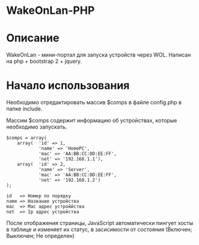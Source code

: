 # WakeOnLan-PHP

# Описание

WakeOnLan - мини-портал для запуска устройств через WOL. Написан на php + bootstrap 2 + jquery.

# Начало использования

Необходимо отредактировать массив $comps в файле config.php в папке include.

Массим $comps содержит информацию об устройствах, которые необходимо запускать.

```
$comps = array(
    array(  'id' => 1,
            'name' => 'HomePC',
            'mac' => 'AA:BB:CC:DD:EE:FF',
            'net' => '192.168.1.1'),
    array(  'id' => 2,
            'name' => 'Server',
            'mac' => 'AA:BB:CC:DD:EE:FF',
            'net' => '192.168.1.2')
);

id   => Номер по порядку
name => Название устройства
mac  => Mac адрес устроййства
net  => Ip адрес устройства
```

После отображения страницы, JavaScript автоматически пингует хосты в таблице и изменяет их статус, в засисимости от состояния (Включен; Выключен; Не определен)

